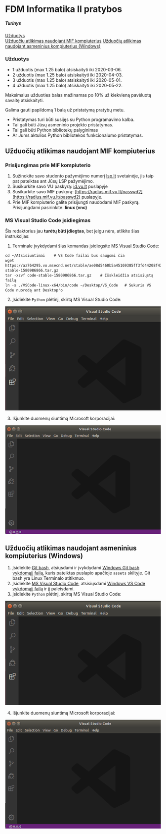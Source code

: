 # FDM Informatika II pratybos
##### Turinys

[Užduotys](#užduotys)  
[Užduočių atlikimas naudojant MIF kompiuterius](#mif_kompiuteriai)
[Užduočių atlikimas naudojant asmeninius kompiuterius (Windows)](#asmeniniai_kompiuteriai)

<a name="užduotys"/>

### Užduotys
 - 1 užduotis (max 1.25 balo) atsiskaityti iki 2020-03-06.
 - 2 užduotis (max 1.25 balo) atsiskaityti iki 2020-04-03.
 - 3 užduotis (max 1.25 balo) atsiskaityti iki 2020-05-01.
 - 4 užduotis (max 1.25 balo) atsiskaityti iki 2020-05-22.

Maksimalus užduoties balas mažinamas po 10% už kiekvieną pavėluotą savaitę atsiskaityti.

Galima gauti papildomą 1 balą už pristatymą pratybų metu. 
 - Pristatymas turi būti susijęs su Python programavimo kalba.
 - Tai gali būti Jūsų asmeninio projekto pristatymas.
 - Tai gali būti Python bibliotekų palyginimas
 - Ar Jums aktulios Python bibliotekos funkcionalumo pristatymas.  

<a name="mif_kompiuteriai"/>

## Užduočių atlikimas naudojant MIF kompiuterius
### Prisijungimas prie MIF kompiuterio
1. Sužinokite savo studento pažymėjimo numerį [lsp.lt](https://lsp.lt) svetainėje, jis taip pat pateiktas ant Jūsų LSP pažymėjimo.
2. Susikurkite savo VU paskyrą: [id.vu.lt](https://id.vu.lt) puslapyje
3. Susikurkite savo MIF paskyrą: [https://radius.mif.vu.lt/passwd2](https://radius.mif.vu.lt/passwd2) puslapyje.
4. Prie MIF kompiuterio galite prisijungti naudodami MIF paskyrą. Prisijungdami pasirinkite:  **linux (vnc)**

### MS Visual Studio Code įsidiegimas
Šis redaktorius jau **turėtų būti įdiegtas**, bet jeigu nėra, atlikite šias instrukcijas:
1. Terminale įvykdydami šias komandas įsidiegsite [MS Visual Studio Code](https://code.visualstudio.com/Download):

```
cd ~/Atsisiuntimai    # VS Code failai bus saugomi čia
wget https://az764295.vo.msecnd.net/stable/ae08d5460b5a45169385ff3fd44208f431992451/code-stable-1580986866.tar.gz
tar -xzvf code-stable-1580986866.tar.gz    # Išskleidžia atsisiųstą failą
ln -s ./VSCode-linux-x64/bin/code ~/Desktop/VS_Code   # Sukuria VS Code nuorodą ant Desktop'o
```

2. Įsidiekite `Python` plėtinį, skirtą MS Visual Studio Code:

![Visual instructions how to intall Python extension](https://raw.githubusercontent.com/albertas/fdm2/master/images/install_python_extension_for_vs_code.gif)

3. Išjunkite duomenų siuntimą Microsoft korporacijai:

![Visual instructions how to intall Python extension](https://raw.githubusercontent.com/albertas/fdm2/master/images/disable_telemetry_for_vs_code.gif)


<a name="asmeniniai_kompiuteriai"/>

## Užduočių atlikimas naudojant asmeninius kompiuterius (Windows)
1. Įsidiekite [Git bash](https://gitforwindows.org/), atsiųsdami ir įvykdydami
   [Windows Git bash vykdomąjį failą](https://github.com/git-for-windows/git/releases/tag/v2.25.0.windows.1),
   kuris pateiktas puslapio apačioje `assets` skiltyje. Git bash yra Linux Terminalo atitikmuo.
2. Įsidiekite [MS Visual Studio Code](https://code.visualstudio.com),
   atsisiųsdami [Windows VS Code vykdomąjį failą](https://code.visualstudio.com/Download) ir jį paleisdami.
3. Įsidiekite `Python` plėtinį, skirtą MS Visual Studio Code:

![Visual instructions how to intall Python extension](https://raw.githubusercontent.com/albertas/fdm2/master/images/install_python_extension_for_vs_code.gif)

4. Išjunkite duomenų siuntimą Microsoft korporacijai:

![Visual instructions how to intall Python extension](https://raw.githubusercontent.com/albertas/fdm2/master/images/disable_telemetry_for_vs_code.gif)
